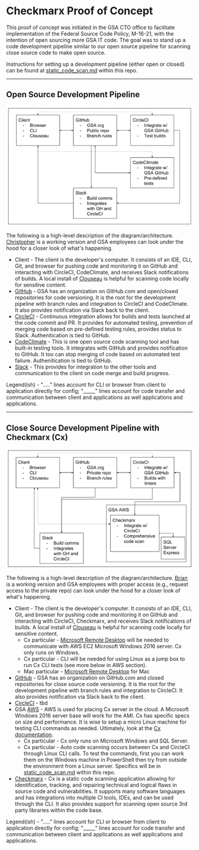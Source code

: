 # Checkmarx Proof of Concept

This proof of concept was initiated in the GSA CTO office to facilitate implementation of the Federal Source Code Policy, M-16-21, with the intention of open sourcing more GSA IT code. The goal was to stand up a code development pipeline similar to our open source pipeline for scanning close source code to make open source.

Instructions for setting up a development pipeline (either open or closed) can be found at [static_code_scan.md](https://github.com/GSA/open-source-policy/blob/master/static_code_scan.md) within this repo.

---

## Open Source Development Pipeline

![Open Source Development Pipeline](https://github.com/GSA/open-source-policy/blob/master/img/oss_path.png "Open Source Development Pipeline")

The following is a high-level description of the diagram/architecture.  [Christopher](https://github.com/GSA/christopher) is a working version and GSA employees can look under the hood for a closer look of what's happening.

- Client - The client is the developer's computer. It consists of an IDE, CLI, Git, and browser for pushing code and monitoring it on GitHub and interacting with CircleCI, CodeClimate, and receives Slack notifications of builds. A local install of [Clouseau](https://github.com/cfpb/clouseau) is helpful for scanning code locally for sensitive content.
- [GitHub](https://github.com/gsa) - GSA has an organization on GitHub.com and open/closed repositories for code versioning. It is the root for the development pipeline with branch rules and integration to CircleCI and CodeClimate. It also provides notification via Slack back to the client.
- [CircleCI](https://circleci.com/) - Continuous integration allows for builds and tests launched at the code commit and PR. It provides for automated testing, prevention of merging code based on pre-defined testing rules, provides status to Slack. Authenitication is tied to GitHub.
- [CodeClimate](https://codeclimate.com/) - This is one open source code scanning tool and has built-in testing tools. It integrates with GitHub and provides notification to GitHub. It too can stop merging of code based on automated test failure. Authenitication is tied to GitHub.
- [Slack](https://slack.com/) - This provides for integration to the other tools and communication to the client on code merge and build progress.

Legend(ish) - "....." lines account for CLI or browser from client to application directly for config; "_____" lines account for code transfer and communication between client and applications as well applications and applications.

---

## Close Source Development Pipeline with Checkmarx (Cx)

![Close Source Development Pipeline](https://github.com/GSA/open-source-policy/blob/master/img/css_path.png "Close Source Development Pipeline")

The following is a high-level description of the diagram/architecture. [Brian](https://github.com/GSA/brian) is a working version and GSA employees with proper access (e.g., request access to the private repo) can look under the hood for a closer look of what's happening.

- Client - The client is the developer's computer. It consists of an IDE, CLI, Git, and browser for pushing code and monitoring it on GitHub and interacting with CircleCI, Checkmarx, and receives Slack notifications of builds. A local install of [Clouseau](https://github.com/cfpb/clouseau) is helpful for scanning code locally for sensitive content.
  - Cx particular - [Microsoft Remote Desktop](https://www.microsoft.com/en-us/store/p/microsoft-remote-desktop/9wzdncrfj3ps) will be needed to communicate with AWS EC2 Microsoft Windows 2016 server. Cx only runs on Windows.
  - Cx particular - CLI will be needed for using Linux as a jump box to run Cx CLI tests (see more below in AWS section).
  - Mac particular - [Microsoft Remote Desktop](https://itunes.apple.com/us/app/microsoft-remote-desktop-8-0/id715768417?mt=12) for Mac
- [GitHub](https://github.com/gsa) - GSA has an organization on GitHub.com and closed repositories for close source code versioning. It is the root for the development pipeline with branch rules and integration to CircleCI. It also provides notification via Slack back to the client.
- [CircleCI](https://circleci.com/) - tbd
- GSA [AWS](https://aws.amazon.com/) - AWS is used for placing Cx server in the cloud. A Microsoft Windows 2016 server base will work for the AMI. Cx has specific specs on size and performance. It is wise to setup a micro Linux machine for testing CLI commands as needed. Ultimately, look at the [Cx documentation](https://www.checkmarx.com/documentation/).
  - Cx particular - Cx only runs on Microsoft Windows and SQL Server.
  - Cx particular - Auto code scanning occurs between Cx and CircleCI through Linux CLI calls. To test the commands, first you can work them on the Windows machine in PowerShell then try from outside the environment from a Linux server. Specifics will be in [static_code_scan.md](https://github.com/GSA/open-source-policy/blob/master/static_code_scan.md) within this repo.
- [Checkmarx](https://www.checkmarx.com/) - Cx is a static code scanning application allowing for identification, tracking, and repairing technical and logical flaws in source code and vulnerabilities. It supports many software languages and has integrations into multiple CI tools, IDEs, and can be used through the CLI. It also provides support for scanning open source 3rd party libraries within the code base.

Legend(ish) - "....." lines account for CLI or browser from client to application directly for config; "_____" lines account for code transfer and communication between client and applications as well applications and applications.